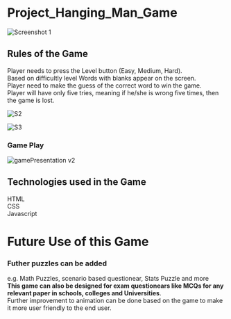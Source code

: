# Project_Hanging_Man_Game


![Screenshot 1](https://user-images.githubusercontent.com/83681358/212560216-17d977b9-a95c-4a8e-b23b-75add81bb0a0.png)

## Rules of the Game
Player needs to press the Level button (Easy, Medium, Hard).  
Based on difficultly level Words with blanks appear on the screen.  
Player need to make the guess of the correct word to win the game.  
Player will have only five tries, meaning if he/she is wrong five times, then the game is lost.  

![S2](https://user-images.githubusercontent.com/83681358/212560359-d65b1742-06a6-48bd-9f41-147854ca41bd.png)

![S3](https://user-images.githubusercontent.com/83681358/212560363-d0ab76f3-7ffa-41c2-a665-53f7f14df773.png)

### Game Play

![gamePresentation v2](https://user-images.githubusercontent.com/83681358/210288905-b36ab976-baa8-4002-94c4-d0e9bb130328.gif)

## Technologies used in the Game  
HTML  
CSS  
Javascript  

# Future Use of this Game  
### Futher puzzles can be added  
e.g. Math Puzzles, scenario based questionear, Stats Puzzle and more  
**This game can also be designed for exam questionears like MCQs for any relevant paper in schools, colleges and Universities**.    
Further improvement to animation can be done based on the game to make it more user friendly to the end user.    


